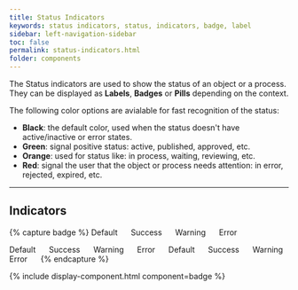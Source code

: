 ```yaml
---
title: Status Indicators
keywords: status indicators, status, indicators, badge, label
sidebar: left-navigation-sidebar
toc: false
permalink: status-indicators.html
folder: components
---
```


The Status indicators are used to show the status of an object or a process. They can be displayed as **Labels**, **Badges** or **Pills** depending on the context.

The following color options are avialable for fast recognition of the status:

* **Black**: the default color, used when the status doesn't have active/inactive or error states.
* **Green**: signal positive status: active, published, approved, etc.
* **Orange**: used for status like: in process, waiting, reviewing, etc.
* **Red**: signal the user that the object or process needs attention: in error, rejected, expired, etc.

<hr />

## Indicators

{% capture badge %}
<span class="tn-label">
    Default
</span>
<span class="tn-label tn-label--success">
    Success
</span>
<span class="tn-label tn-label--warning">
    Warning
</span>
<span class="tn-label tn-label--error">
    Error
</span>

<span class="tn-badge">
    Default
</span>
<span class="tn-badge tn-badge--success">
    Success
</span>
<span class="tn-badge tn-badge--warning">
    Warning
</span>
<span class="tn-badge tn-badge--error">
    Error
</span>

<span class="tn-badge tn-badge--pill">
    Default
</span>
<span class="tn-badge tn-badge--success tn-badge--pill">
    Success
</span>
<span class="tn-badge tn-badge--warning tn-badge--pill">
    Warning
</span>
<span class="tn-badge tn-badge--error tn-badge--pill">
    Error
</span>
{% endcapture %}

{% include display-component.html component=badge %}

<style>
.tn-badge, .tn-label {
    margin-right: 20px;
}
</style>

